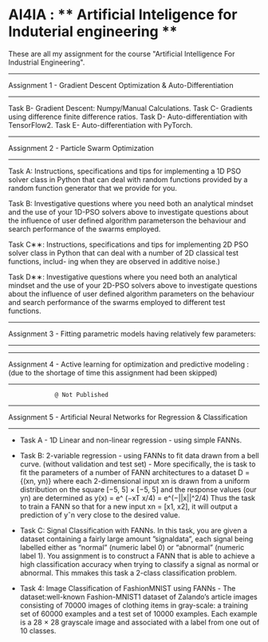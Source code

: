 # AI4IA :   **   Artificial  Inteligence for Induterial engineering  **
These are all my assignment for the course "Artificial Intelligence For Industrial Engineering". 




**********************************************
Assignment 1 -   Gradient Descent Optimization
                 &  Auto-Differentiation
***********************************************
Task B-  Gradient Descent: Numpy/Manual Calculations.
Task C-  Gradients using difference finite difference ratios.
Task D-  Auto-differentiation with TensorFlow2.
Task E-  Auto-differentiation with PyTorch.



*********************************************
Assignment 2  -  Particle Swarm Optimization 
*********************************************
Task A: Instructions, specifications and tips for implementing a 1D PSO solver class in Python that can deal with random functions provided by a random function generator that we provide for you.

Task B: Investigative questions where you need both an analytical mindset and the use of your 1D-PSO solvers above to investigate questions about the influence of user defined algorithm parameterson the behaviour and search performance of the swarms employed.

Task C∗∗: Instructions, specifications and tips for implementing 2D PSO solver class in Python that can deal with a number of 2D classical test functions, includ-
ing when they are observed in additive noise.)

Task D∗∗: Investigative questions where you need both an analytical mindset and the use of your 2D-PSO solvers above to investigate questions about the influence of
user defined algorithm parameters on the behaviour and search performance of the swarms employed to different test functions.


**************************************************************************
Assignment 3 - Fitting parametric models having relatively few parameters:
**************************************************************************

 
 
 
************************************************************************
Assignment 4 - Active learning for optimization and predictive modeling :
(due to the shortage of time this assignment had been skipped)
************************************************************************
                 @ Not Published 

************************************************************************
Assignment 5 - Artificial Neural Networks for Regression & Classification
************************************************************************
- Task A - 1D Linear and non-linear regression - using simple FANNs.


- Task B: 2-variable regression - using FANNs to fit data drawn from a bell curve. (without validation and test set)
            - More specifically, the is task to fit the parameters of a number of FANN architectures to a dataset D = {(xn, yn)} where each 2-dimensional input xn
             is drawn from a uniform distribution on the square [−5, 5] × [−5, 5] and the response values (our yn) are determined as
                                   y(x) = e^ (−xT x/4) = e^(−||x||^2/4)
             Thus the task to train a FANN so that for a new input xn = [x1, x2], it will output a prediction of yˆn very close to the desired value.
             



- Task C: Signal Classification with FANNs. 
            In this task, you are given a dataset containing a fairly large amount ”signaldata”, each signal being labelled either as “normal” (numeric label 0) or
            “abnormal” (numeric label 1). You assignment is to construct a FANN that is able to achieve a high classification accuracy when trying to classify a 
            signal as normal or abnormal. This mmakes this task a 2-class classification problem. 
 
 

- Task 4: Image Classification of FashionMNIST using FANNs
            - The dataset:well-known Fashion-MNIST1  dataset of Zalando’s article images consisting of 70000 images of clothing items in gray-scale: a training set
              of 60000 examples and a test set of 10000 examples. Each example is a 28 × 28 grayscale image and associated with a label from one out of 10 classes.


